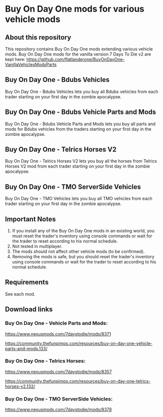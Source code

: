 # Buy On Day One mods for various vehicle mods

## About this repository
This repository contains Buy On Day One mods extending various vehicle mods.
Buy On Day One mods for the vanilla version 7 Days To Die v2 are kept here: https://github.com/flatlanderone/BuyOnDayOne-VanillaVehiclesModsParts


## Buy On Day One - Bdubs Vehicles
Buy On Day One - Bdubs Vehicles lets you buy all Bdubs vehicles from each trader starting on your first day in the zombie apocalypse.

## Buy On Day One - Bdubs Vehicle Parts and Mods
Buy On Day One - Bdubs Vehicle Parts and Mods lets you buy all parts and mods for Bdubs vehicles from the traders starting on your first day in the zombie apocalypse.

## Buy On Day One - Telrics Horses V2
Buy On Day One - Telrics Horses V2 lets you buy all the horses from Telrics Horses V2 mod from each trader starting on your first day in the zombie apocalypse. 

## Buy On Day One - TMO ServerSide Vehicles
Buy On Day One - TMO Vehicles lets you buy all TMO vehicles from each trader starting on your first day in the zombie apocalypse.

## Important Notes 
1. If you install any of the Buy On Day One mods in an existing world, you must reset the trader's inventory using console commands or wait for the trader to reset according to his normal schedule.
2. Not tested in multiplayer.
3. The mods should not affect other vehicle mods (to be confirmed).
4. Removing the mods is safe, but you should reset the trader's inventory using console commands or wait for the trader to reset according to his normal schedule.

## Requirements
See each mod.

## Download links
### Buy On Day One - Vehicle Parts and Mods:
https://www.nexusmods.com/7daystodie/mods/8371

https://community.thefunpimps.com/resources/buy-on-day-one-vehicle-parts-and-mods.133/

### Buy On Day One - Telrics Horses:
https://www.nexusmods.com/7daystodie/mods/8357

https://community.thefunpimps.com/resources/buy-on-day-one-telrics-horses-v2.132/

### Buy On Day One - TMO ServerSide Vehicles:
https://www.nexusmods.com/7daystodie/mods/8378

